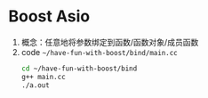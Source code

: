 # Boost Asio
1. 概念：任意地将参数绑定到函数/函数对象/成员函数
2. code `~/have-fun-with-boost/bind/main.cc`
    ```bash
    cd ~/have-fun-with-boost/bind
    g++ main.cc
    ./a.out
    ```